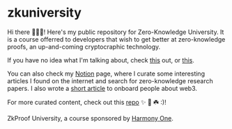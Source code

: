 # zkuniversity

Hi there 👋👋👋! Here's my public repository for Zero-Knowledge University. It is a course offerred to developers that wish to get better at zero-knowledge proofs, an up-and-coming cryptocraphic technology.

If you have no idea what I'm talking about, check [this](https://hackernoon.com/eli5-zero-knowledge-proof-78a276db9eff) out, or [this](https://doubleoctopus.com/security-wiki/protocol/zero-knowledge-proof/).

You can also check my [Notion](https://eliastazartes.notion.site/Found-on-the-web-my-curated-list-of-cool-articles-5fc33dd86e8a4be8ad63a208770ba26b) page, where I curate some interesting articles I found on the internet and search for zero-knowledge research papers. I also wrote a [short article](https://eliastazartes.notion.site/onboarding-to-crypto-b97fc44c0dae4d5cba1a1ceda2aa41dc) to onboard people about web3.

For more curated content, check out this [repo](https://github.com/ingonyama-zk/ingopedia) ✨ 🚀 ☘️ :)!


ZkProof University, a course sponsored by [Harmony One](https://www.harmony.one/).
